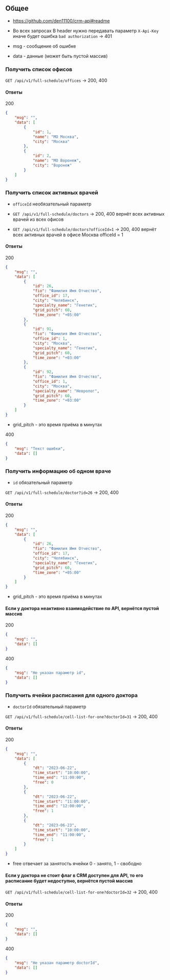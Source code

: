 ## Общее
* https://github.com/den11100/crm-api#readme
* Во всех запросах В header нужно передавать параметр `X-Api-Key` иначе будет ошибка `bad authorization` → 401

* msg - сообщение об ошибке
* data - данные (может быть пустой массив)


### Получить список офисов
`GET /api/v1/full-schedule/offices` → 200, 400

#### Ответы

200
```json
{
    "msg": "",
    "data": [
        {
            "id": 1,
            "name": "МО Москва",
            "city": "Москва"
        },
        {
            "id": 2,
            "name": "МО Воронеж",
            "city": "Воронеж"
        }
    ]
}
```



### Получить список активных врачей

* `officeId` необязательный параметр

* `GET /api/v1/full-schedule/doctors` → 200, 400 вернёт всех активных врачей из всех офисов
* `GET /api/v1/full-schedule/doctors?officeId=1` → 200, 400 вернёт всех активных врачей в офисе Москва officeId = 1

#### Ответы
200
```json
{
    "msg": "",
    "data": [
        {
            "id": 26,
            "fio": "Фамилия Имя Отчество",
            "office_id": 17,
            "city": "Челябинск",
            "specialty_name": "Генетик",
            "grid_pitch": 60,
            "time_zone": "+05:00"
        },
        {
            "id": 91,
            "fio": "Фамилия Имя Отчество",
            "office_id": 1,
            "city": "Москва",          
            "specialty_name": "Генетик",
            "grid_pitch": 60,
            "time_zone": "+03:00"
        },
        {
            "id": 92,
            "fio": "Фамилия Имя Отчество",
            "office_id": 1,
            "city": "Москва",            
            "specialty_name": "Невролог",
            "grid_pitch": 60,
            "time_zone": "+03:00"
        }
    ]
}
```
* grid_pitch - это время приёма в минутах

400
```json
{
    "msg": "Текст ошибки",
    "data": []
}
```


### Получить информацию об одном враче

* `id` обязательный параметр

`GET /api/v1/full-schedule/doctor?id=26` → 200, 400
#### Ответы
200
```json
{
    "msg": "",
    "data": [
        {
            "id": 26,
            "fio": "Фамилия Имя Отчество",
            "office_id": 17,
            "city": "Челябинск",
            "specialty_name": "Генетик",
            "grid_pitch": 60,
            "time_zone": "+05:00"
        }       
    ]
}
```
* grid_pitch - это время приёма в минутах

#### Если у доктора неактивно взаимодействие по API, вернётся пустой массив
200
```json
{
    "msg": "",
    "data": []
}
```

400
```json
{
    "msg": "Не указан параметр id",
    "data": []
}
```




### Получить ячейки расписания для одного доктора
* `doctorId` обязательный параметр

`GET /api/v1/full-schedule/cell-list-for-one?doctorId=31` → 200, 400

#### Ответы

200
```json
{
    "msg": "",
    "data": [
        {
            "dt": "2023-06-22",
            "time_start": "10:00:00",
            "time_end": "11:00:00",
            "free": 0
        },
        {
            "dt": "2023-06-22",
            "time_start": "11:00:00",
            "time_end": "12:00:00",
            "free": 1
        },
        {
            "dt": "2023-06-23",
            "time_start": "10:00:00",
            "time_end": "11:00:00",
            "free": 1
        }
    ]
}
```
* free отвечает за занятость ячейки 0 - занято, 1 - свободно


#### Если у доктора не стоит флаг в CRM доступен для API, то его расписание будет недоступно, вернётся пустой массив

`GET /api/v1/full-schedule/cell-list-for-one?doctorId=32` → 200, 400

#### Ответы

200
```json
{
    "msg": "",
    "data": []
}
```

400
```json
{
    "msg": "Не указан параметр doctorId",
    "data": []
}
```
